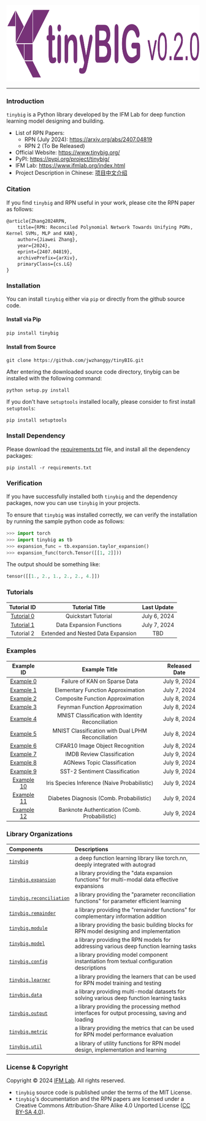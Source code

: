 <p align="center">
  <a href="https://www.tinybig.org">
    <img src="https://raw.githubusercontent.com/jwzhanggy/tinyBIG/main/docs/assets/img/tinybig.png" alt="function_data" height="200">
  </a>
</p>

--------------------------------------------------------------------------------

### Introduction

`tinybig` is a Python library developed by the IFM Lab for deep function learning model designing and building.

* List of RPN Papers: 
    * RPN (July 2024): https://arxiv.org/abs/2407.04819
    * RPN 2 (To Be Released)
* Official Website: https://www.tinybig.org/
* PyPI: https://pypi.org/project/tinybig/
* IFM Lab: https://www.ifmlab.org/index.html
* Project Description in Chinese: [项目中文介绍](docs/中文简介)

### Citation

If you find `tinybig` and RPN useful in your work, please cite the RPN paper as follows:
```
@article{Zhang2024RPN,
    title={RPN: Reconciled Polynomial Network Towards Unifying PGMs, Kernel SVMs, MLP and KAN},
    author={Jiawei Zhang},
    year={2024},
    eprint={2407.04819},
    archivePrefix={arXiv},
    primaryClass={cs.LG}
}
```

### Installation

You can install `tinybig` either via `pip` or directly from the github source code.

#### Install via Pip

```shell
pip install tinybig
```

#### Install from Source

```shell
git clone https://github.com/jwzhanggy/tinyBIG.git
```

After entering the downloaded source code directory, tinybig can be installed with the following command:

```shell
python setup.py install
```

If you don't have `setuptools` installed locally, please consider to first install `setuptools`:
```shell
pip install setuptools 
```

### Install Dependency

Please download the [requirements.txt](https://github.com/jwzhanggy/tinyBIG/blob/main/requirements.txt) file, and install all the dependency packages:
```shell
pip install -r requirements.txt
```

### Verification

If you have successfully installed both `tinybig` and the dependency packages, now you can use `tinybig` in your projects.

To ensure that `tinybig` was installed correctly, we can verify the installation by running the sample python code as follows:

```python
>>> import torch
>>> import tinybig as tb
>>> expansion_func = tb.expansion.taylor_expansion()
>>> expansion_func(torch.Tensor([[1, 2]]))
```
The output should be something like:
```python
tensor([[1., 2., 1., 2., 2., 4.]])
```

### Tutorials

|                                      Tutorial ID                                      |           Tutorial Title           |      Last Update      |
|:-------------------------------------------------------------------------------------:|:----------------------------------:|:---------------------:|
|               [Tutorial 0](https://www.tinybig.org/guides/quick_start/)               |        Quickstart Tutorial         |     July 6, 2024      |
| [Tutorial 1](https://www.tinybig.org/tutorials/beginner/module/expansion_function/)  |      Data Expansion Functions      |     July 7, 2024      |
|                                      Tutorial 2                                       | Extended and Nested Data Expansion |          TBD          |

### Examples

|                              Example ID                               |                   Example Title                    | Released Date  |
|:---------------------------------------------------------------------:|:--------------------------------------------------:|:--------------:|
|        [Example 0](https://www.tinybig.org/examples/text/kan/)        |           Failure of KAN on Sparse Data            |  July 9, 2024  |
|  [Example 1](https://www.tinybig.org/examples/function/elementary/)   |         Elementary Function Approximation          |  July 7, 2024  |
|   [Example 2](https://www.tinybig.org/examples/function/composite/)   |          Composite Function Approximation          |  July 8, 2024  |
|    [Example 3](https://www.tinybig.org/examples/function/feynman/)    |           Feynman Function Approximation           |  July 8, 2024  |
|      [Example 4](https://www.tinybig.org/examples/image/mnist/)       | MNIST Classification with Identity Reconciliation  |  July 8, 2024  |
| [Example 5](https://www.tinybig.org/examples/image/mnist_dual_lphm/)  | MNIST Classification with Dual LPHM Reconciliation |  July 8, 2024  |
|     [Example 6](https://www.tinybig.org/examples/image/cifar10/)      |          CIFAR10 Image Object Recognition          |  July 8, 2024  |
|       [Example 7](https://www.tinybig.org/examples/text/imdb/)        |             IMDB Review Classification             |  July 9, 2024  |
|      [Example 8](https://www.tinybig.org/examples/text/agnews/)       |            AGNews Topic Classification             |  July 9, 2024  |
|       [Example 9](https://www.tinybig.org/examples/text/sst2/)        |           SST-2 Sentiment Classification           |  July 9, 2024  |
|     [Example 10](https://www.tinybig.org/examples/tabular/iris/)      |    Iris Species Inference (Naive Probabilistic)    |  July 9, 2024  |
|   [Example 11](https://www.tinybig.org/examples/tabular/diabetes/)    |      Diabetes Diagnosis (Comb. Probabilistic)      |  July 9, 2024  |
|   [Example 12](https://www.tinybig.org/examples/tabular/banknote/)    |   Banknote Authentication (Comb. Probabilistic)	   |  July 9, 2024  |

### Library Organizations

| Components                                                                              | Descriptions                                                                                   |
|:----------------------------------------------------------------------------------------|:-----------------------------------------------------------------------------------------------|
| [`tinybig`](https://www.tinybig.org/documentations/tinybig/)                            | a deep function learning library like torch.nn, deeply integrated with autograd                |
| [`tinybig.expansion`](https://www.tinybig.org/documentations/expansion/)                | a library providing the "data expansion functions" for multi-modal data effective expansions   |
| [`tinybig.reconciliation`](https://www.tinybig.org/documentations/reconciliation/)      | a library providing the "parameter reconciliation functions" for parameter efficient learning  |
| [`tinybig.remainder`](https://www.tinybig.org/documentations/remainder/)                | a library providing the "remainder functions" for complementary information addition           |
| [`tinybig.module`](https://www.tinybig.org/documentations/module/)                      | a library providing the basic building blocks for RPN model designing and implementation       |
| [`tinybig.model`](https://www.tinybig.org/documentations/model/)                        | a library providing the RPN models for addressing various deep function learning tasks         |
| [`tinybig.config`](https://www.tinybig.org/documentations/config/)                      | a library providing model component instantiation from textual configuration descriptions      |
| [`tinybig.learner`](https://www.tinybig.org/documentations/learner/)                    | a library providing the learners that can be used for RPN model training and testing           |
| [`tinybig.data`](https://www.tinybig.org/documentations/data/)                          | a library providing multi-modal datasets for solving various deep function learning tasks      |
| [`tinybig.output`](https://www.tinybig.org/documentations/output/)                      | a library providing the processing method interfaces for output processing, saving and loading |
| [`tinybig.metric`](https://www.tinybig.org/documentations/metric/)                      | a library providing the  metrics that can be used for RPN model performance evaluation         |
| [`tinybig.util`](https://www.tinybig.org/documentations/util/)                          | a library of utility functions for RPN model design, implementation and learning               | 


### License & Copyright

Copyright © 2024 [IFM Lab](https://www.ifmlab.org/). All rights reserved.

* `tinybig` source code is published under the terms of the MIT License. 
* `tinybig`'s documentation and the RPN papers are licensed under a Creative Commons Attribution-Share Alike 4.0 Unported License ([CC BY-SA 4.0](https://creativecommons.org/licenses/by-sa/4.0/)). 

